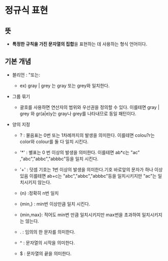 # 정규식 표현

## 뜻
- **특정한 규칙을 가진 문자열의 집합**을 표현하는 데 사용하는 형식 언어이다.


## 기본 개념

- 블리언 : "또는:
    - ex) gray | grey 는 gray 또는 grey와 일치한다.

- 그룹 묶기
    - 괄호를 사용하면 연산자의 범위와 우선권을 정의할 수 있다. 이를테면 gray | grey 와 gr(a|e)y는 gray나 grey를 나타내므로 동일 패턴이다.

- 양의 지정
    - ? : 물음표는 0번 또는 1차례까지의 발생을 의미한다. 이를테면 colou?r는 color와 colour를 둘 다 일치 시킨다.

    - '\*' : 별표는 0 번 이상의 발생을 의미한다. 이를테면 ab\*c는 "ac" ,"abc","abbc","abbbc"등을 일치 시킨다. 

    - '+' : 덧셈 기호는 1번 이상의 발생을 의미한다.기호 바로앞의 문자가 하나 이상 있음  이를테면 ab+c는 "abc","abbc","abbbc"등을 일치시키지만 "ac"는 일치시키지 않는다.

    - {n} :정확히 n번 일치

    - {min,} : min번 이상만큼 일치 시킨다.
    
    -  {min,max}: 적어도 min번 만큼 일치시키지만 max번을 초과하여 일치시키지는 않는다.

    - . : 임의의 한 문자를 의미한다.
    - ^ : 문자열의 시작을 의미한다.
    - $ : 문자열의 끝을 의미한다.





